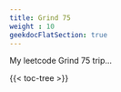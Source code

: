 ```yaml
---
title: Grind 75
weight : 10
geekdocFlatSection: true
---
```


My leetcode Grind 75 trip...

<!-- spellchecker-disable -->

{{< toc-tree >}}

<!-- spellchecker-enable -->